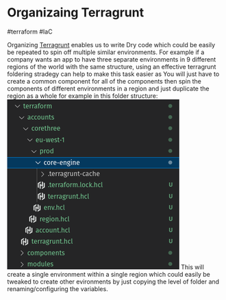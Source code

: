 # Organizaing Terragrunt
#terraform #IaC 

Organizing [Terragrunt](DevOps/IAC/Terraform/Terragrunt.md) enables us to write Dry code which could be easily be repeated to spin off multiple similar environments. For example if a company wants an app to have three separate environments in 9 different regions of the world with the same structure, using an effective terragrunt foldering stradegy can help to make this task easier as You will just have to create a common component for all of the components then spin the components of different environments in a region and just duplicate the region as a whole for example in this folder structure:
![Pasted image 20230117160643](Attachments/Pasted%20image%2020230117160643.png)
This will create a single environment within a single region which could easily be tweaked to create other evironments by just copying the level of folder and renaming/configuring the variables.